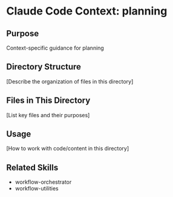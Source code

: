# Claude Code Context: planning

## Purpose

Context-specific guidance for planning

## Directory Structure

[Describe the organization of files in this directory]

## Files in This Directory

[List key files and their purposes]

## Usage

[How to work with code/content in this directory]

## Related Skills

- workflow-orchestrator
- workflow-utilities
